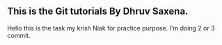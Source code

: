 ## This is the Git tutorials By Dhruv Saxena.

Hello this is the task my krish Niak for practice purpose.
I'm doing 2 or 3 commit.
